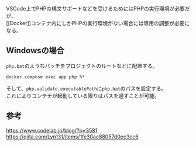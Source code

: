 VSCode上でPHPの構文サポートなどを受けるためにはPHPの実行環境が必要だが、  
[[Docker]]コンテナ内にしかPHPの実行環境がない場合には専用の調整が必要になる。

## Windowsの場合
`php.bat`のようなバッチをプロジェクトのルートなどに配置する。
```
docker compose exec app php %*
```
そして、`php.validate.executablePath`に`php.bat`のパスを設定する。  
これによりコンテナが起動している限りはパスを通すことが可能。

## 参考
<https://www.codelab.jp/blog/?p=3581>  
<https://qiita.com/Lyn131/items/1fe30ac88057d0ec3cc6>

